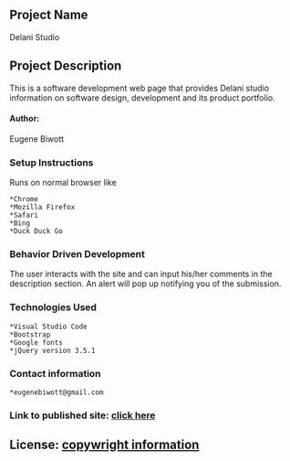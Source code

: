 ## Project Name 
Delani Studio

## Project Description 
This is a software development web page that provides Delani studio information on software design, development and its product portfolio.

#### Author: 
Eugene Biwott

### Setup Instructions
Runs on normal browser like

    *Chrome
    *Mozilla Firefox
    *Safari
    *Bing
    *Duck Duck Go

### Behavior Driven Development
The user interacts with the site and can input his/her comments in the description section. An alert will pop up notifying you of the submission.

### Technologies Used

    *Visual Studio Code
    *Bootstrap
    *Google fonts
    *jQuery version 3.5.1

### Contact information

    *eugenebiwott@gmail.com

### Link to published site: [click here](https://geeker254.github.io/Delani-studio/)

## License: [copywright information](https://raw.githubusercontent.com/geeker254/Delani-studio/master/LICENSE)
